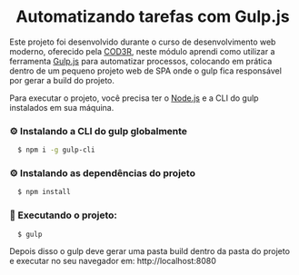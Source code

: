 <h1 align="center">Automatizando tarefas com Gulp.js</h1>

Este projeto foi desenvolvido durante o curso de desenvolvimento web moderno, oferecido pela [COD3R](https://www.cod3r.com.br/), neste módulo aprendi como utilizar a ferramenta [Gulp.js](https://gulpjs.com/) para automatizar processos, colocando em prática dentro de um pequeno projeto web de SPA onde o gulp fica responsável por gerar a build do projeto.

Para executar o projeto, você precisa ter o [Node.js](https://nodejs.org/en/) e a CLI do gulp instalados em sua máquina.

### :gear: Instalando a CLI do gulp globalmente
```bash
  $ npm i -g gulp-cli
```

### :gear: Instalando as dependências do projeto
```bash
  $ npm install
```

### :rocket: Executando o projeto:
```bash
  $ gulp
```

Depois disso o gulp deve gerar uma pasta build dentro da pasta do projeto e executar no seu navegador em: http://localhost:8080